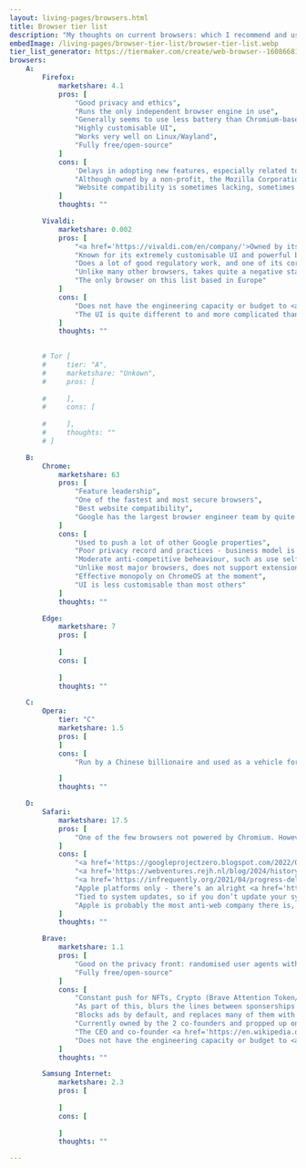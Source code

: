 ```yaml
---
layout: living-pages/browsers.html
title: Browser tier list
description: "My thoughts on current browsers: which I recommend and use, and which I don't."
embedImage: /living-pages/browser-tier-list/browser-tier-list.webp
tier_list_generator: https://tiermaker.com/create/web-browser--16086681
browsers:
    A:
        Firefox:
            marketshare: 4.1
            pros: [
                "Good privacy and ethics",
                "Runs the only independent browser engine in use",
                "Generally seems to use less battery than Chromium-based browsers",
                "Highly customisable UI",
                "Works very well on Linux/Wayland",
                "Fully free/open-source"
            ]
            cons: [
                'Delays in adopting new features, especially related to PWAs/hardware access, and not enough money to fund development',
                "Although owned by a non-profit, the Mozilla Corporation still acts like a company, laying off employees for no particular reason, and making some quite questionable decisions over the past decade",
                "Website compatibility is sometimes lacking, sometimes due to websites (due to engine's small market share), sometimes due Firefox's delay in adding features."
            ]
            thoughts: ""

        Vivaldi:
            marketshare: 0.002
            pros: [
                "<a href='https://vivaldi.com/en/company/'>Owned by its employees</a>, who are in my experience lovely people (all the way up to the CEO). It does not accept exernal funding, does not chase rapid growth, and of all the browsers in this list has the most transparents and sustainable business mode.",
                "Known for its extremely customisable UI and powerful built-in tools, has inspired many other browsers in this regard",
                "Does a lot of good regulatory work, and one of its core missions is to help promote a free and open web, free from the control of gatekeepers",
                "Unlike many other browsers, takes quite a negative stance against gen AI, and does not try to force it into everything",
                "The only browser on this list based in Europe"
            ]
            cons: [
                "Does not have the engineering capacity or budget to <a href='https://chrome-commit-tracker.arthursonzogni.com/organizations/commits?repositories=chromium&organizations=Brave,Vivaldi&grouping=yearly&colors=organizations&kind=author&metric=commit&chart=bar&dates=2000-01-01,2025-04-02'>work much on its browser engine</a>",
                "The UI is quite different to and more complicated than most other browsers, and so can take some getting used to and may not be for everyone"
            ]
            thoughts: ""

        
        # Tor [
        #     tier: "A",
        #     marketshare: "Unkown",
        #     pros: [
                
        #     ],
        #     cons: [
                
        #     ],
        #     thoughts: ""
        # ]

    B:
        Chrome: 
            marketshare: 63
            pros: [
                "Feature leadership",
                "One of the fastest and most secure browsers",
                "Best website compatibility",
                "Google has the largest browser engineer team by quite a substantial margin, and does most of the work than goes into Chromium. As such they tend to have the fastest security and critial issue response teams"
            ]
            cons: [
                "Used to push a lot of other Google properties",
                "Poor privacy record and practices - business model is collecting and selling user data. See backtracking on phasing out 3p cookies recently.",
                "Moderate anti-competitive beheaviour, such as use self-preferencing from Google's websites (eg pre-installed Meet/Drive extensions), not providing WebAPKs for other Android browsers, forced/default-use in some Google native mobile apps",
                "Unlike most major browsers, does not support extensions on Android (presumably due to ad-blockers)",
                "Effective monopoly on ChromeOS at the moment",
                "UI is less customisable than most others"
            ]
            thoughts: ""

        Edge:
            marketshare: 7
            pros: [
                
            ]
            cons: [
                
            ]
            thoughts: ""

    C:
        Opera:
            tier: "C"
            marketshare: 1.5
            pros: [
            ]
            cons: [
                "Run by a Chinese billionaire and used as a vehicle for pushing their ad network, gaming business, news app, until recently Fintech microlending etc. History ofaunching browsers in response to current trends, and sometimes abandoning them after.", 

            ]
            thoughts: ""

    D:
        Safari:
            marketshare: 17.5
            pros: [
                "One of the few browsers not powered by Chromium. However, this is because Google forked Webkit to create Chromium due to Apple's slow processes and prioritisation, and it's been largely left behind since then, with little to offer vs the other 2 browser engines while being less open and less cross-platform"
            ]
            cons: [
                "<a href='https://googleprojectzero.blogspot.com/2022/02/a-walk-through-project-zero-metrics.html#browsers'>Poor security record</a> and practices",
                "<a href='https://webventures.rejh.nl/blog/2024/history-of-safari-show-stoppers/'>Broken features and bugs</a>",
                "<a href='https://infrequently.org/2021/04/progress-delayed/'>Very late</a> (<a href='2https://wpt.fyi/results/'>or yet to</a>) support many things",
                "Apple platforms only - there’s an alright <a href='https://webkitgtk.org/'>community-maintained Linux port</a> but effectively nothing for Windows and Android",
                "Tied to system updates, so if you don’t update your system or your device is no longer supported, Safari stops getting updated as well",
                "Apple is probably the most anti-web company there is, doing everything they can to hold it back (eg supressing iOS PWAs, notifications) and force people into their walled garden. A total ban on all other browser engines on iOS and their repeated malicious compliance with laws and court rulings does little to help this image"
            ]
            thoughts: ""

        Brave:
            marketshare: 1.1
            pros: [
                "Good on the privacy front: randomised user agents with minimal information leak makes it one of the most private browsers",
                "Fully free/open-source"
            ]
            cons: [
                "Constant push for NFTs, Crypto (Brave Attention Token/Wallet) and Web3",
                "As part of this, blurs the lines between sponserships and browser features, UI feels like an <a href='https://en.wikipedia.org/wiki/Brave_(web_browser)'>advert</a>",
                "Blocks ads by default, and replaces many of them with its own ad network, which pays creators much less while taking control away from them and forcing them to use Brave's cryptocurrency",
                "Currently owned by the 2 co-founders and propped up on venture-capital, although not much transparency around this",
                "The CEO and co-founder <a href='https://en.wikipedia.org/wiki/Brendan_Eich'>Brendan Eich</a> resigned from Mozilla due to opposing same-sex marriage, and more recently was in the spotlight for spreading Covid misinformation",
                "Does not have the engineering capacity or budget to <a href='https://chrome-commit-tracker.arthursonzogni.com/organizations/commits?repositories=chromium&organizations=Brave,Vivaldi&grouping=yearly&colors=organizations&kind=author&metric=commit&chart=bar&dates=2000-01-01,2025-04-02'>work much on its browser engine</a>",
            ]
            thoughts: ""

        Samsung Internet:
            marketshare: 2.3
            pros: [
                
            ]
            cons: [
                
            ]
            thoughts: ""

---
```

